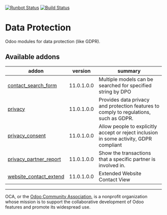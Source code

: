 [![Runbot Status](https://runbot.odoo-community.org/runbot/badge/flat/263/11.0.svg)](https://runbot.odoo-community.org/runbot/repo/github-com-oca-data-protection-263)
[![Build Status](https://travis-ci.org/OCA/data-protection.svg?branch=11.0)](https://travis-ci.org/OCA/data-protection)

# Data Protection

Odoo modules for data protection (like GDPR).

[//]: # (addons)

Available addons
----------------
addon | version | summary
--- | --- | ---
[contact_search_form](contact_search_form/) | 11.0.1.0.0 | Multiple models can be searched for specified string by DPO
[privacy](privacy/) | 11.0.1.0.0 | Provides data privacy and protection features to comply to regulations, such as GDPR.
[privacy_consent](privacy_consent/) | 11.0.1.0.0 | Allow people to explicitly accept or reject inclusion in some activity, GDPR compliant
[privacy_partner_report](privacy_partner_report/) | 11.0.1.0.0 | Show the transactions that a specific partner is involved in.
[website_contact_extend](website_contact_extend/) | 11.0.1.0.0 | Extended Website Contact View

[//]: # (end addons)

----

OCA, or the [Odoo Community Association](http://odoo-community.org/), is a nonprofit organization whose
mission is to support the collaborative development of Odoo features and
promote its widespread use.
